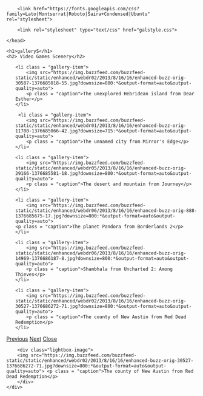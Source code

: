 <!DOCTYPE html>
<html>
	<head>
		<title>galleryS</title>

		<link href="https://fonts.googleapis.com/css?family=Lato|Montserrat|Roboto|Saira+Condensed|Ubuntu" rel="stylesheet"> 

		<link rel="stylesheet" type="text/css" href="galstyle.css">

	</head>
<body>

	<h1>galleryS</h1>
	<h2> Video Games Scenery</h2>

<ul class = "gallery">
 	
 	<li class = "gallery-item">
		<img src="https://img.buzzfeed.com/buzzfeed-static/static/enhanced/webdr02/2013/8/16/16/enhanced-buzz-orig-30587-1376685018-55.jpg?downsize=800:*&output-format=auto&output-quality=auto">
		<p class = "caption">The unexplored Hebridean island from Dear Esther</p>
	</li> 
	
	 <li class = "gallery-item">
		<img src="https://img.buzzfeed.com/buzzfeed-static/static/enhanced/webdr01/2013/8/16/16/enhanced-buzz-orig-11780-1376685066-42.jpg?downsize=715:*&output-format=auto&output-quality=auto">
		<p class = "caption">The unnamed city from Mirror's Edge</p>
	</li> 

 	<li class = "gallery-item">
		<img src="https://img.buzzfeed.com/buzzfeed-static/static/enhanced/webdr05/2013/8/16/16/enhanced-buzz-orig-29166-1376685581-18.jpg?downsize=800:*&output-format=auto&output-quality=auto">
		<p class = "caption">The desert and mountain from Journey</p>
	</li> 

 	<li class = "gallery-item">
 		<img src="https://img.buzzfeed.com/buzzfeed-static/static/enhanced/webdr06/2013/8/16/16/enhanced-buzz-orig-888-1376685675-17.jpg?downsize=800:*&output-format=auto&output-quality=auto">
	<p class = "caption">The planet Pandora from Borderlands 2</p>
	</li> 

 	<li class = "gallery-item">
		<img src="https://img.buzzfeed.com/buzzfeed-static/static/enhanced/webdr06/2013/8/16/16/enhanced-buzz-orig-14969-1376686187-8.jpg?downsize=800:*&output-format=auto&output-quality=auto">
		<p class = "caption">Shambhala from Uncharted 2: Among Thieves</p>
	</li> 

 	<li class = "gallery-item">
		<img src="https://img.buzzfeed.com/buzzfeed-static/static/enhanced/webdr02/2013/8/16/16/enhanced-buzz-orig-30527-1376686272-71.jpg?downsize=800:*&output-format=auto&output-quality=auto"> 
		<p class = "caption">The county of New Austin from Red Dead Redemption</p>
	</li> 

</ul>

<div class = "lightbox hidden">
	<div class = "lightbox-content">
		<div class="lighbox-controls">
		<a href="" class="lightbox-prev">Previous</a>		
		<a href="" class="lightbox-next">Next</a>
		<a href="" class="lightbox-close">Close</a>
		</div>

		<div class="lightbox-image">
		<img src="https://img.buzzfeed.com/buzzfeed-static/static/enhanced/webdr02/2013/8/16/16/enhanced-buzz-orig-30527-1376686272-71.jpg?downsize=800:*&output-format=auto&output-quality=auto"> <p class = "caption">The county of New Austin from Red Dead Redemption</p>
		</div>
	</div>
</div>

<script src="scripts.js"></script>

</body>
</html>


